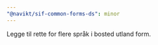 ```yaml
---
"@navikt/sif-common-forms-ds": minor
---
```


Legge til rette for flere språk i bosted utland form.
